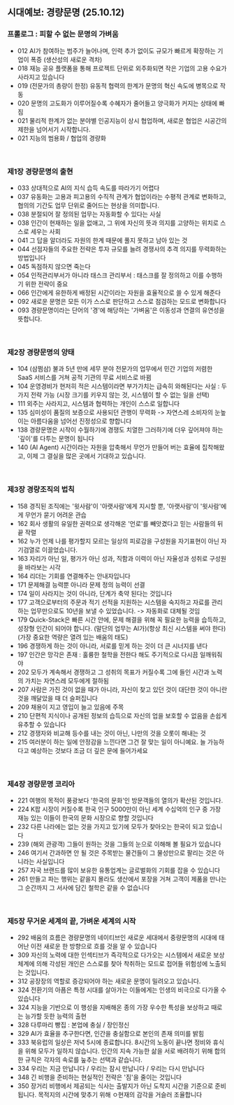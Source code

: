 ## 시대예보: 경량문명 (25.10.12)


### 프롤로그 : 피할 수 없는 문명의 가벼움
- 012 AI가 참여하는 범주가 늘어나며, 인력 추가 없이도 규모가 빠르게 확장하는 기업이 폭증 (생산성의 새로운 격차)
- 018 재능 공유 플랫폼을 통해 프로젝트 단위로 외주화되면 작은 기업의 고용 수요가 사라지고 있습니다
- 019 (전문가의 총량이 한정) 유동적 협력의 한계가 문명의 혁신 속도에 병목으로 작동 
- 020 문명의 고도화가 이루어질수록 수혜자가 줄어들고 양극화가 커지는 상태에 빠짐
- 021 물리적 한계가 없는 분야별 인공지능이 상시 협업하며, 새로운 협업은 시공간의 제한을 넘어서기 시작합니다.
- 021 지능의 범용화  /  협업의 경량화

<br>


### 제1장 경량문명의 출현
- 033 상대적으로 AI의 지식 습득 속도를 따라가기 어렵다
- 037 유동화는 고용과 피고용의 수직적 관계가 협업이라는 수평적 관계로 변화하고, 협의의 기간도 업무 단위로 줄어드는 현상을 의미합니다.
- 038 분절되어 잘 정의된 업무는 자동화할 수 있다는 사실
- 038 인간이 현재하는 일을 없애고, 그 위에 자신의 뜻과 의지를 고양하는 위치로 스스로 세우는 사회
- 041 그 답을 알더라도 자원의 한계 때문에 풀지 못하고 남아 있는 것
- 044 선점자들의 주요한 전략은 투자 규모를 늘려 경쟁사의 추격 의지를 무력화하는 방법입니다
- 045 독점하지 않으면 죽는다
- 054 인적관리부서가 아니라 태스크 관리부서 : 태스크를 잘 정의하고 이를 수행하기 위한 전략이 중요
- 066 인간에게 유한하게 배정된 시간이라는 자원을 효율적으로 쓸 수 있게 해준다
- 092 새로운 문명은 모든 이가 스스로 판단하고 스스로 점검하는 모드로 변화합니다
- 093 경량문명이라는 단어의 '경'에 해당하는 '가벼움'은 이동성과 연결의 유연성을 뜻합니다. 

<br>


### 제2장 경량문명의 양태
- 104 (삼쩜삼) 불과 5년 만에 세무 분야 전문가의 업무에서 민간 기업의 저렴한 SaaS 서비스를 거쳐 공적 기관의 무료 서비스로 바뀜
- 104 운영경비가 현저히 적은 시스템이라면 부가가치는 급속히 와해된다는 사실 : 두 가지 전략 가능 (시장 크기를 키우지 않는 것, 시스템이 할 수 없는 일을 선택)
- 111 외주는 사라지고, 시스템과 협력하는 개인이 스스로 일합니다
- 135 심미성이 품질의 보증으로 사용되던 관행이 무력화 -> 자연스레 소비자의 눈높이는 아름다움을 넘어선 진정성으로 향합니다
- 138 경량문명은 시작이 수월하기에 경쟁도 치열한 그러하기에 더우 깊어져야 하는 '깊이'를 다투는 문명이 됩니다
- 140 (AI Agent) 시간이라는 자원을 압축해서 무언가 만들어 버는 효율에 집착해왔고, 이제 그 결실을 많은 곳에서 기대하고 있습니다.

<br>

### 제3장 경량조직의 법칙
- 158 경직된 조직에는 '윗사람'이 '아랫사람'에게 지시할 뿐, '아랫사람'이 '윗사람'에게 무언가 묻기 어려운 관습
- 162 회사 생활의 유일한 권력으로 생각해온 '언로'를 빼앗겼다고 믿는 사람들의 뒤끝 작렬
- 162 누가 언제 나를 평가할지 모르는 일상의 피로감을 구성원을 자기표현이 아닌 자기검열로 이끌었습니다.
- 163 자리가 아닌 일, 평가가 아닌 성과, 직함과 이력이 아닌 자율성과 성취로 구성원을 바라보는 시각
- 164 리더는 기회를 연결해주는 안내자입니다
- 171 문제해결 능력뿐 아니라 문제 정의 능력이 선결
- 174 일이 사라지는 것이 아니라, 단계가 축약 된다는 것입니다
- 177 고객으로부터의 주문과 적기 선적을 지원하는 시스템을 숙지하고 자료를 관리하는 업무만으로도 10년을 보낼 수 있었습니다. -> 자동화로 대체될 것임
- 179 Quick-Stack은 빠른 시간 안에, 문제 해결을 위해 꼭 필요한 능력을 습득하고, 성장형 인간이 되어야 합니다. (말단의 업무는 AI가)(항상 최신 시스템을 써야 한다)(가장 중요한 역량은 열려 있는 배움의 태도)
- 196 경쟁하게 하는 것이 아니라, 서로를 믿게 하는 것이 더 큰 시너지를 낸다
- 197 인간은 망각은 존재 : 훌륭한 철학을 전한다 해도 주기적으로 다시끔 일깨워줘야
- 202 모두가 계속해서 경쟁하고 그 성취의 목표가 커질수록 그에 들인 시간과 노력의 가치는 자연스레 모두에게 절하됨
- 207 사람은 가진 것이 없을 때가 아니라, 자신이 찾고 있던 것이 대단한 것이 아니란 것을 깨달았을 때 더 슬퍼집니다
- 209 채용이 지고 영입이 늘고 있음에 주목
- 210 단편적 지식이나 공개된 정보의 습득으로 자신의 업을 보호할 수 없음을 손쉽게 유추할 수 있습니다
- 212 경쟁자와 비교해 등수를 내는 것이 아닌, 나만의 것을 오롯이 해내는 것
- 215 여러분이 하는 일에 안정감을 느낀다면 그건 잘 맞는 일이 아니예요. 늘 가능하다고 예상하는 것보다 조금 더 깊은 문에 들어가세요

<br>


### 제4장 경량문명 코리아
- 221 여행의 목적이 풍광보다 '한국의 문화'인 방문객들의 열의가 확산된 것입니다.
- 224 K팝 시장이 커질수록 한국 인구 5000만이 아닌 세계 수십억의 인구 중 가장 재능 있는 이들이 한국의 문화 시장으로 향할 것입니다
- 232 다른 나라에는 없는 것을 가지고 있기에 모두가 찾아오는 한국이 되고 있습니다
- 239 (해외 관광객) 그들이 원하는 것을 그들의 눈으로 이해해 볼 필요가 있습니다
- 246 여기서 간과하면 안 될 것은 주목받는 물건들이 그 물성만으로 팔리는 것은 아니라는 사실입니다
- 257 자국 브랜드를 많이 보유한 유통업계는 글로벌화의 기회를 잡을 수 있습니다
- 261 만들고 파는 행위는 같을지 몰라도 생산에서 포장을 거쳐 고객이 제품을 만나는 그 순간까지 그 서사에 담긴 철학은 같을 수 없습니다

<br>


### 제5장 무거운 세계의 끝, 가벼운 세계의 시작
- 292 배움의 흐름은 경량문명의 네이티브인 새로운 세대에서 중량문명의 시대에 태어난 이전 새로운 한 방향으로 흐를 것을 알 수 있습니다
- 309 자신의 노력에 대한 인섹티브가 즉각적으로 다가오는 시스템에서 새로운 보상체계에 의해 각성된 개인은 스스로를 찾아 착취하는 모드로 접어들 위험성에 노출되는 것입니다.
- 312 공장장의 역할로 증강되어야 하는 새로운 문명이 밀려오고 있습니다.
- 324 전환기의 아픔은 특정 시대를 살아가는 이들에게는 인생의 비극으로 다가올 수 있습니다
- 324 지능을 기반으로 이 행성을 지배해온 종의 가장 우수한 특성을 보상하고 때로는 능가할 듯한 능력의 출현
- 328 다루마리 빵집 : 본업에 충실 / 장인정신
- 329 AI가 효율을 추구한다면, 인간을 충실함으로 본인의 존재 의미를 밝힘
- 333 북유럽의 일상은 저녁 5시에 종료합니다. 8시간의 노동이 끝나면 정비와 휴식을 위해 모두가 일하지 않습니다. 인간의 지속 가능한 삶을 서로 배려하기 위해 합의한 규칙은 각자의 속로를 눞추는 선택과 같습니다.
- 334 우리는 지금 만납니다 / 우리는 잠시 만납니다 / 우리는 다시 만납니다
- 348 긴 비행을 준비하는 현실적인 전략은 '짐'을 줄이는 것입니다
- 350 장거리 비행에서 제공되는 식사는 출발지가 아닌 도착지 시간을 기준으로 준비됩니다. 목적지의 시간에 맞추기 위해 ㅇ현재의 감각을 거슬러 조율합니다